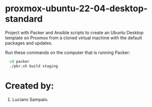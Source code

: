 # proxmox-ubuntu-22-04-desktop-standard
Project with Packer and Ansible scripts to create an Ubuntu Desktop template on Proxmox from a cloned virtual machine with the default packages and updates.

Run these commands on the computer that is running Packer:

```bash
  cd packer
  ./pkr.sh build staging
```

# Created by: 

1. Luciano Sampaio.

